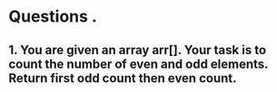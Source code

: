 # Questions .

## 1. You are given an array arr[]. Your task is to count the number of even and odd elements. Return first odd count then even count.
